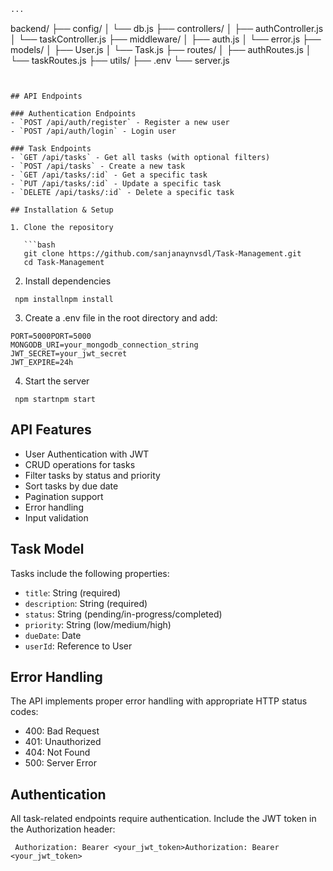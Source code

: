 ```markdown project="Task Management" file="README.md"
...
```

backend/
├── config/
│   └── db.js
├── controllers/
│   ├── authController.js
│   └── taskController.js
├── middleware/
│   ├── auth.js
│   └── error.js
├── models/
│   ├── User.js
│   └── Task.js
├── routes/
│   ├── authRoutes.js
│   └── taskRoutes.js
├── utils/
├── .env
└── server.js

```plaintext
 

## API Endpoints

### Authentication Endpoints
- `POST /api/auth/register` - Register a new user
- `POST /api/auth/login` - Login user

### Task Endpoints
- `GET /api/tasks` - Get all tasks (with optional filters)
- `POST /api/tasks` - Create a new task
- `GET /api/tasks/:id` - Get a specific task
- `PUT /api/tasks/:id` - Update a specific task
- `DELETE /api/tasks/:id` - Delete a specific task

## Installation & Setup

1. Clone the repository

   ```bash
   git clone https://github.com/sanjanaynvsdl/Task-Management.git
   cd Task-Management

```

2. Install dependencies

```shellscript
 npm installnpm install

```


3. Create a .env file in the root directory and add:

```plaintext
PORT=5000PORT=5000
MONGODB_URI=your_mongodb_connection_string
JWT_SECRET=your_jwt_secret
JWT_EXPIRE=24h

```


4. Start the server

```shellscript
 npm startnpm start

```




## API Features

- User Authentication with JWT
- CRUD operations for tasks
- Filter tasks by status and priority
- Sort tasks by due date
- Pagination support
- Error handling
- Input validation


## Task Model

Tasks include the following properties:

- `title`: String (required)
- `description`: String (required)
- `status`: String (pending/in-progress/completed)
- `priority`: String (low/medium/high)
- `dueDate`: Date
- `userId`: Reference to User


## Error Handling

The API implements proper error handling with appropriate HTTP status codes:

- 400: Bad Request
- 401: Unauthorized
- 404: Not Found
- 500: Server Error


## Authentication

All task-related endpoints require authentication. Include the JWT token in the Authorization header:

```plaintext
 Authorization: Bearer <your_jwt_token>Authorization: Bearer <your_jwt_token>

```



